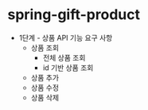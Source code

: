# spring-gift-product

- 1단계 - 상품 API 기능 요구 사항
  - 상품 조회
    - 전체 상품 조회
    - id 기반 상품 조회
  - 상품 추가
  - 상품 수정
  - 상품 삭제